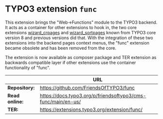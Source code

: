 # TYPO3 extension `func`

This extension brings the "Web->Functions" module to the TYPO3
backend. It acts as a container for other extensions to hook in, the
two core extensions [wizard_crpages](https://packagist.org/packages/typo3/cms-wizard-crpages)
and [wizard_sortpages](https://packagist.org/packages/typo3/cms-wizard-sortpages)
known from TYPO3 core version 8 and previous versions did that. With the
integration of these two extensions into the backend pages context menus, the
"func" extension became obsolete and has been removed from the core.

The extension is now available as composer package and TER extension
as backwards compatible layer if other extensions use the container
functionality of "func".

|                  | URL                                                          |
|------------------|--------------------------------------------------------------|
| **Repository:**  | https://github.com/FriendsOfTYPO3/func                       |
| **Read online:** | https://docs.typo3.org/p/friendsoftypo3/cms-func/main/en-us/ |
| **TER:**         | https://extensions.typo3.org/extension/func/                 |
